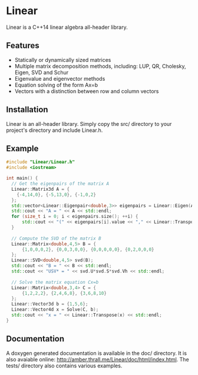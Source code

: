 # Linear
Linear is a C++14 linear algebra all-header library.

## Features
- Statically or dynamically sized matrices
- Multiple matrix decomposition methods, including: LUP, QR, Cholesky, Eigen, SVD and Schur
- Eigenvalue and eigenvector methods
- Equation solving of the form Ax=b
- Vectors with a distinction between row and column vectors

## Installation
Linear is an all-header library. Simply copy the src/ directory to your project's directory and include Linear.h.

## Example

```cpp
#include "Linear/Linear.h"
#include <iostream>

int main() {  
  // Get the eigenpairs of the matrix A
  Linear::Matrix3d A = { 
    {-4,14,0}, {-5,13,0}, {-1,0,2} 
  };
  std::vector<Linear::Eigenpair<double,3>> eigenpairs = Linear::Eigen(A);
  std::cout << "A = " << A << std::endl;
  for (size_t i = 0; i < eigenpairs.size(); ++i) {
      std::cout << "(" << eigenpairs[i].value << "," << Linear::Transpose(eigenpairs[i].vector) << ")" << std::endl;
  }
  
  // Compute the SVD of the matrix B
  Linear::Matrix<double,4,5> B = {
      {1,0,0,0,2}, {0,0,3,0,0}, {0,0,0,0,0}, {0,2,0,0,0}
  };
  Linear::SVD<double,4,5> svd(B);
  std::cout << "B = " << B << std::endl;
  std::cout << "USV* = " << svd.U*svd.S*svd.Vh << std::endl;
  
  // Solve the matrix equation Cx=b
  Linear::Matrix<double,3,4> C = {
      {1,2,2,2}, {2,4,6,8}, {3,6,8,10}
  };
  Linear::Vector3d b = {1,5,6};
  Linear::Vector4d x = Solve(C, b);
  std::cout << "x = " << Linear::Transpose(x) << std::endl;
}
```

## Documentation
A doxygen generated documentation is available in the doc/ directory. It is also avaiable online: http://amber.thrall.me/Linear/doc/html/index.html. The tests/ directory also contains various examples.
